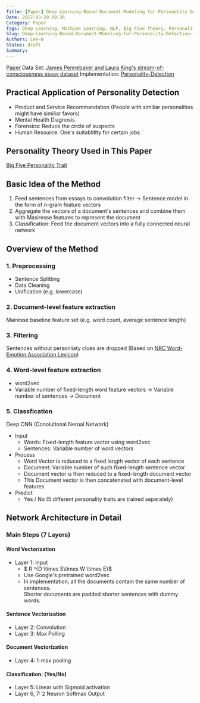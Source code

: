 ```yaml
---
Title: [Paper] Deep Learning-Based Document Modeling for Personality Detection from Text
Date: 2017-03-29 09:36
Category: Paper
Tags: Deep Learning, Machine Learning, NLP, Big Five Theory, Personality
Slug: Deep-Learning-Based-Document-Modeling-for-Personality-Detection-from-Text
Authors: Lee-W
Status: draft
Summary: 
---
```


[Paper](https://sentic.net/deep-learning-based-personality-detection.pdf)
Data Set: [James Pennebaker and Laura King's stream-of-consciousness essay dataset](http://mypersonality.org/wiki/doku.php?id=wcpr13)
Implementation: [Personality-Detection](https://github.com/SenticNet/Personality-Detection)

<!--more-->

## Practical Application of Personality Detection
- Product and Service Recommandation (People with similiar personalities might have similiar favors)
- Mental Health Diagnosis
- Forensics: Reduce the circle of suspects
- Human Resource: One's suitablitlty for certain jobs

## Personality Theory Used in This Paper
[Big Five Personality Trait](https://en.wikipedia.org/wiki/Big_Five_personality_traits)

## Basic Idea of the Method
1. Feed sentences from essays to convolution filter → Sentence model in the form of n-gram feature vectors
2. Aggregate the vectors of a document's sentences and combine them with Masiresse features to represent the document
3. Classification: Feed the document vectors into a fully connected neural network

## Overview of the Method

### 1. Preprocessing
- Sentence Splitting
- Data Cleaning
- Unification (e.g. lowercase)

### 2. Document-level feature extraction
Mairesse baseline feature set (e.g. word count, average sentence length)

### 3. Filtering
Sentences without personliaty clues are dropped
(Based on [NRC Word-Emotion Association Lexicon](http://saifmohammad.com/WebPages/NRC-Emotion-Lexicon.htm))

### 4. Word-level feature extraction
- word2vec
- Variable number of fixed-length word feature vectors → Variable number of sentences → Document

### 5. Classfication
Deep CNN (Conolutional Nerual Network)

- Input
	- Words: Fixed-length feature vector using word2vec
	- Sentences: Variable number of word vectors
- Process
	- Word Vector is reduced to a fixed length vector of each sentence
	- Document: Variable number of such fixed-length sentence vector
	- Document vector is then reduced to a fixed-length document vector
	- This Document vector is then concatenated with document-level features
- Predict
	- Yes / No (5 different personality traits are trained seperately) 

## Network Architecture in Detail
### Main Steps (7 Layers)
#### Word Vectorization
* Layer 1: Input
	* $ R ^{D \times S\times W \times E}$ 
	* Use Google's pretrained word2vec
	* In implementation, all the documents contain the same number of sentences.  
	  Shorter documents are padded shorter sentences with dummy words.

#### Sentence Vectorization
* Layer 2: Convolution
* Layer 3: Max Polling

#### Document Vectorization
* Layer 4: 1-max pooling

#### Classification: (Yes/No)
* Layer 5: Linear with Sigmoid activation
* Layer 6, 7: 2 Neuron Softmax Output


